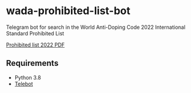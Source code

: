 # wada-prohibited-list-bot
Telegram bot for search in the World Anti-Doping Code 2022 International Standard Prohibited List

[Prohibited list 2022 PDF](https://www.wada-ama.org/sites/default/files/resources/files/2022list_final_en.pdf)

## Requirements
* Python 3.8
* [Telebot](https://github.com/eternnoir/pyTelegramBotAPI)